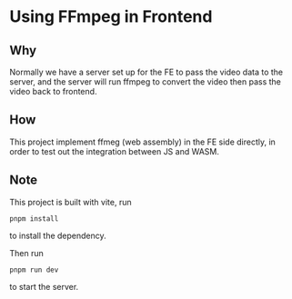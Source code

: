 # Using FFmpeg in Frontend

## Why

Normally we have a server set up for the FE to pass the video data to the server, and the server will run ffmpeg to convert the video then pass the video back to frontend.

## How

This project implement ffmeg (web assembly) in the FE side directly, in order to test out the integration between JS and WASM.

## Note

This project is built with vite, run

```
pnpm install
```

to install the dependency.

Then run

```
pnpm run dev
```

to start the server.
